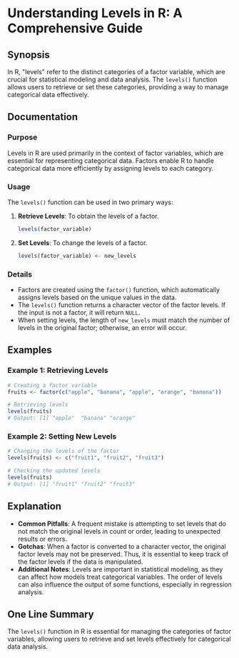 <!--
Meta Description: # Understanding Levels in R: A Comprehensive Guide ## Synopsis In R, "levels" refer to the distinct categories of a factor variable, which are crucial...
Meta Keywords: levels, factor, data, function, categorical
-->

# Understanding Levels in R: A Comprehensive Guide

## Synopsis
In R, "levels" refer to the distinct categories of a factor variable, which are crucial for statistical modeling and data analysis. The `levels()` function allows users to retrieve or set these categories, providing a way to manage categorical data effectively.

## Documentation
### Purpose
Levels in R are used primarily in the context of factor variables, which are essential for representing categorical data. Factors enable R to handle categorical data more efficiently by assigning levels to each category.

### Usage
The `levels()` function can be used in two primary ways:

1. **Retrieve Levels**: To obtain the levels of a factor.
   ```R
   levels(factor_variable)
   ```

2. **Set Levels**: To change the levels of a factor.
   ```R
   levels(factor_variable) <- new_levels
   ```

### Details
- Factors are created using the `factor()` function, which automatically assigns levels based on the unique values in the data.
- The `levels()` function returns a character vector of the factor levels. If the input is not a factor, it will return `NULL`.
- When setting levels, the length of `new_levels` must match the number of levels in the original factor; otherwise, an error will occur.

## Examples
### Example 1: Retrieving Levels
```R
# Creating a factor variable
fruits <- factor(c("apple", "banana", "apple", "orange", "banana"))

# Retrieving levels
levels(fruits)
# Output: [1] "apple"  "banana" "orange"
```

### Example 2: Setting New Levels
```R
# Changing the levels of the factor
levels(fruits) <- c("fruit1", "fruit2", "fruit3")

# Checking the updated levels
levels(fruits)
# Output: [1] "fruit1" "fruit2" "fruit3"
```

## Explanation
- **Common Pitfalls**: A frequent mistake is attempting to set levels that do not match the original levels in count or order, leading to unexpected results or errors.
- **Gotchas**: When a factor is converted to a character vector, the original factor levels may not be preserved. Thus, it is essential to keep track of the factor levels if the data is manipulated.
- **Additional Notes**: Levels are important in statistical modeling, as they can affect how models treat categorical variables. The order of levels can also influence the output of some functions, especially in regression analysis.

## One Line Summary
The `levels()` function in R is essential for managing the categories of factor variables, allowing users to retrieve and set levels effectively for categorical data analysis.